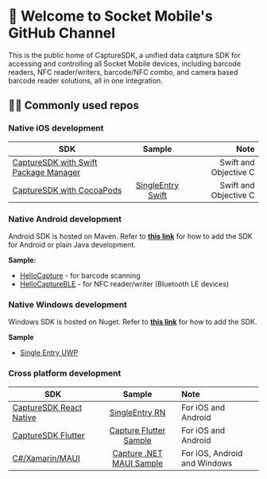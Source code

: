 # 👋 Welcome to Socket Mobile's GitHub Channel #
This is the public home of CaptureSDK, a unified data catpture SDK for accessing and controlling all Socket Mobile devices, including barcode readers, NFC reader/writers, barcode/NFC combo, and camera based barcode reader solutions, all in one integration. 

## 🙋‍♀️ Commonly used repos ##

### Native iOS development ###
| SDK   |      Sample     |  Note |
|----------|:-------------:|------:|
| [CaptureSDK with Swift Package Manager](https://github.com/SocketMobile/swift-package-capturesdk) |   | Swift and Objective C |
| [CaptureSDK with CocoaPods](https://github.com/SocketMobile/cocoapods-capturesdk) |    [SingleEntry Swift](https://github.com/SocketMobile/capturesingleentryswift-ios)   |   Swift and Objective C |

### Native Android development ###
Android SDK is hosted on Maven. Refer to **[this link](https://docs.socketmobile.com/capture/java/en/latest/android/getting-started.html#add-the-sdk-to-your-project)** for how to add the SDK for Android or plain Java development. 

**Sample:**
* [HelloCapture](https://github.com/SocketMobile/samples-android/tree/main/hellocapture) - for barcode scanning
* [HelloCaptureBLE](https://github.com/SocketMobile/samples-android/tree/main/hellocapture-ble-android) - for NFC reader/writer (Bluetooth LE devices)

### Native Windows development ###
Windows SDK is hosted on Nuget. Refer to **[this link](https://www.nuget.org/packages/SocketMobile.Capture)** for how to add the SDK. 

**Sample**
* [Single Entry UWP](https://github.com/SocketMobile/capturesingleentry-uwp)

### Cross platform development ###
| SDK   |      Sample     |  Note |
|----------|:-------------:|:------|
| [CaptureSDK React Native](https://github.com/SocketMobile/react-native-capture) | [SingleEntry RN](https://github.com/SocketMobile/singleentry-rn)  | For iOS and Android |
| [CaptureSDK Flutter](https://github.com/SocketMobile/capturesdk_flutter_snapshot) |    [Capture Flutter Sample](https://github.com/SocketMobile/capture_flutter_sdk_sample)   |   For iOS and Android|
| [C#/Xamarin/MAUI](https://www.nuget.org/packages/SocketMobile.Capture) |    [Capture .NET MAUI Sample](https://github.com/SocketMobile/capture_maui_sdk_sample)   |   For iOS, Android and Windows|
